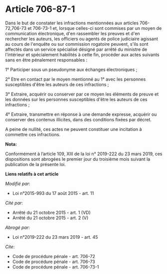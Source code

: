 # Article 706-87-1

Dans le but de constater les infractions mentionnées aux articles 706-72,706-73 et 706-73-1 et, lorsque celles-ci sont
commises par un moyen de communication électronique, d'en rassembler les preuves et d'en rechercher les auteurs, les
officiers ou agents de police judiciaire agissant au cours de l'enquête ou sur commission rogatoire peuvent, s'ils sont
affectés dans un service spécialisé désigné par arrêté du ministre de l'intérieur et spécialement habilités à cette fin,
procéder aux actes suivants sans en être pénalement responsables : 

1° Participer sous un pseudonyme aux échanges électroniques ; 

2° Etre en contact par le moyen mentionné au 1° avec les personnes susceptibles d'être les auteurs de ces infractions ; 

3° Extraire, acquérir ou conserver par ce moyen les éléments de preuve et les données sur les personnes susceptibles d'être
les auteurs de ces infractions ; 

4° Extraire, transmettre en réponse à une demande expresse, acquérir ou conserver des contenus illicites, dans des conditions
fixées par décret. 

A peine de nullité, ces actes ne peuvent constituer une incitation à commettre ces infractions.

**Nota:**

Conformément à l’article 109, XIII de la loi n° 2019-222 du 23 mars 2019, ces dispositions sont abrogées le premier jour du
troisième mois suivant la publication de la présente loi.

**Liens relatifs à cet article**

_Modifié par_:

  - Loi n°2015-993 du 17 août 2015 - art. 11

_Cité par_:

  - Arrêté du 21 octobre 2015 - art. 1 (VD)
  - Arrêté du 21 octobre 2015 - art. 2 (V)

_Abrogé par_:

  - Loi n°2019-222 du 23 mars 2019 - art. 45

_Cite_:

  - Code de procédure pénale - art. 706-72
  - Code de procédure pénale - art. 706-73
  - Code de procédure pénale - art. 706-73-1
